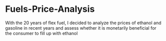 # Fuels-Price-Analysis
With the 20 years of flex fuel, I decided to analyze the prices of ethanol and gasoline in recent years and assess whether it is monetarily beneficial for the consumer to fill up with ethanol
